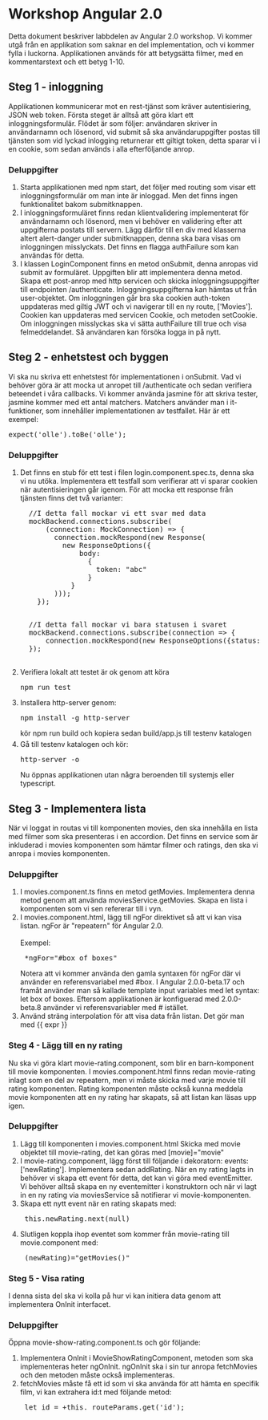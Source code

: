 # Workshop Angular 2.0
Detta dokument beskriver labbdelen av Angular 2.0 workshop.
Vi kommer utgå från en applikation som saknar en del implementation, och vi kommer fylla i luckorna.
Applikationen används för att betygsätta filmer, med en kommentarstext och ett betyg 1-10.
## Steg 1 - inloggning
Applikationen kommunicerar mot en rest-tjänst som kräver autentisiering, JSON web token. Första steget är alltså
att göra klart ett inloggningsformulär.
Flödet är som följer: användaren skriver in användarnamn och lösenord, vid submit så ska användaruppgifter postas till tjänsten som
vid lyckad inlogging returnerar ett giltigt token, detta sparar vi i en cookie, som sedan används i alla efterföljande anrop.
### Deluppgifter
<ol>
  <li>
  Starta applikationen med npm start, det följer med routing som visar ett inloggningsformulär om man inte är inloggad. Men det finns ingen funktionalitet bakom submitknappen.
  </li>
  <li>
  I inloggningsformuläret finns redan klientvalidering implementerat för användarnamn och lösenord, men vi behöver en validering efter
  att uppgifterna postats till servern. Lägg därför till en div med klasserna altert alert-danger under submitknappen, denna ska bara visas om
  inloggningen misslyckats. Det finns en flagga authFailure som kan användas för detta.
  </li>
  <li>
  I klassen LoginComponent finns en metod onSubmit, denna anropas vid submit av formuläret. Uppgiften blir att implementera denna metod.
  Skapa ett post-anrop med http servicen och skicka inloggningsuppgifter till endpointen /authenticate. Inloggningsuppgifterna kan hämtas ut från user-objektet. Om inloggningen går bra ska cookien auth-token
  uppdateras med giltig JWT och vi navigerar till en ny route, ['Movies']. Cookien kan uppdateras med servicen Cookie, och metoden setCookie.
  Om inloggningen misslyckas ska vi sätta authFailure till true och visa felmeddelandet. Så användaren kan försöka logga in på nytt.
  </li>
</ol>

## Steg 2 - enhetstest och byggen
Vi ska nu skriva ett enhetstest för implementationen i onSubmit. Vad vi behöver göra är att mocka ut anropet till /authenticate och sedan verifiera beteendet i våra callbacks.
Vi kommer använda jasmine för att skriva tester, jasmine kommer med ett antal matchers. Matchers använder man i it-funktioner, som innehåller implementationen av testfallet. Här är ett exempel:
<pre>
expect('olle').toBe('olle');
</pre>

### Deluppgifter
<ol>
  <li>
  Det finns en stub för ett test i filen login.component.spec.ts, denna ska vi nu utöka. Implementera ett testfall som verifierar att vi sparar cookien när autentisieringen går igenom.
  För att mocka ett response från tjänsten finns det två varianter:
  <pre>
  //I detta fall mockar vi ett svar med data
  mockBackend.connections.subscribe(
      (connection: MockConnection) => {
        connection.mockRespond(new Response(
          new ResponseOptions({
              body:
                {
                  token: "abc"
                }
            }
        )));
    });
  </pre>
  <pre>
  //I detta fall mockar vi bara statusen i svaret
  mockBackend.connections.subscribe(connection => {
      connection.mockRespond(new ResponseOptions({status: 403}));
  });
  </pre>
  </li>
  <li>
  Verifiera lokalt att testet är ok genom att köra <pre>npm run test</pre>
  </li>
  <li>
  Installera http-server genom: <pre>npm install -g http-server</pre>
  kör npm run build och kopiera sedan build/app.js till testenv katalogen
  </li>
  <li style="margin-top:5px">
  Gå till testenv katalogen och kör:
  <pre>http-server -o</pre>
  Nu öppnas applikationen utan några beroenden till systemjs eller typescript.
  </li>
</ol>

## Steg 3 - Implementera lista
När vi loggat in routas vi till komponenten movies, den ska innehålla en lista med filmer som ska presenteras i en accordion.
Det finns en service som är inkluderad i movies komponenten som hämtar filmer och ratings, den ska vi anropa i movies komponenten.

### Deluppgifter
<ol>
  <li>
    I movies.component.ts finns en metod getMovies.
    Implementera denna metod genom att använda moviesService.getMovies.
    Skapa en lista i komponenten som vi sen refererar till i vyn.
  </li>
  <li>
    I movies.component.html, lägg till ngFor direktivet så att vi kan visa listan. ngFor är "repeatern" för Angular 2.0.
    <br><br>
    Exempel:
     <pre> *ngFor="#box of boxes" </pre>
    Notera att vi kommer använda den gamla syntaxen för ngFor där vi använder en referensvariabel med #box. I Angular 2.0.0-beta.17 och framåt
    använder man så kallade template input variables med let syntax: let box of boxes. Eftersom applikationen är konfiguerad med 2.0.0-beta.8 använder vi referensvariabler med # istället.
  </li>
  <li>
  Använd sträng interpolation för att visa data från listan.
  Det gör man med {{ expr }}
  </li>  
</ol>

### Steg 4 - Lägg till en ny rating
Nu ska vi göra klart movie-rating.component, som blir en barn-komponent till movie komponenten.
I movies.component.html finns redan movie-rating inlagt som en del av repeatern, men vi måste skicka med varje movie till rating komponenten.
Rating komponenten måste också kunna meddela movie komponenten att en ny rating har skapats, så att listan kan läsas upp igen.

### Deluppgifter
<ol>
  <li>
    Lägg till komponenten <movie-rating> i movies.component.html
    Skicka med movie objektet till movie-rating, det kan göras med [movie]="movie"
  </li>
  <li>
    I movie-rating.component, lägg först till följande i dekoratorn: events: ['newRating'].
    Implementera sedan addRating. När en ny rating lagts in behöver vi skapa ett event för detta, det kan vi göra med eventEmitter. Vi behöver alltså skapa en ny eventemitter i konstruktorn och när vi lagt in en ny rating via moviesService så notifierar vi movie-komponenten.
  </li>
  <li>
    Skapa ett nytt event när en rating skapats med:
    <pre> this.newRating.next(null) </pre>
  </li>
  <li>
    Slutligen koppla ihop eventet som kommer från movie-rating till movie.component med:
    <pre> (newRating)="getMovies()" </pre>
  </li>
</ol>

### Steg 5 - Visa rating
I denna sista del ska vi kolla på hur vi kan initiera data genom att implementera OnInit interfacet.
### Deluppgifter
Öppna movie-show-rating.component.ts och gör följande:
<ol>
  <li>
    Implementera OnInit i MovieShowRatingComponent, metoden som ska implementeras heter ngOnInit. ngOnInit ska i sin tur anropa fetchMovies och den metoden måste också implementeras.
  </li>
  <li>
    fetchMovies måste få ett id som vi ska använda för att hämta en specifik film, vi kan extrahera id:t med följande metod:
    <pre> let id = +this._routeParams.get('id'); </pre>
  </li>
</ol>
